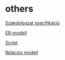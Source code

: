 # others
[Szakdolgozat specifikáció](https://onedrive.live.com/view.aspx?resid=D32417D921A94500!350032&ithint=file%2cdocx&authkey=!AOA51Ca1FbhZ1I4)

[ER-modell](https://viewer.diagrams.net/?tags=%7B%7D&highlight=0000ff&edit=_blank&layers=1&nav=1&title=VegsoERModell.jpg#R7Vxbl5s2EP41e0774BwECHsfs5ek6UnaTXKSNHnZw9parBQQAdlr99dXAnGTWC92bSTSzUMWRkKg75sZzYjBZ85ltHmd%2BsnyHVmg8My2Fpsz5%2BrMZv%2Fcc%2FaHS7aF5By4hSBI8aIQgVrwEf%2BDhNAS0hVeoKzVkRISUpy0hXMSx2hOWzI%2FTclDu9s9Cdt3TfwAKYKPcz9UpV%2Fwgi4L6cye1vLfEA6W5Z2BJyYc%2BWVnMZNs6S%2FIQ0PkXJ85lykhtDiKNpco5OCVuBTXvXqktXqwFMW0zwWR9%2B598OebaRZ%2F%2FgDee2t%2Ffb%2BaAFs8HN2WM0YLBoA4jUnM%2FlykZBUvEB%2FHYmckpUsSkNgP3xKSMCFgwu%2BI0q2gz19RwkRLGoWiFW0w%2FYtf%2FgKKs69iMH58tWmebMuTmKbbxkX89Gs5Hj%2BpL8vP6usWLznx9eMzySschqJdxU1AmZFVOke7wBL656cBojv6waIfB7JxA8HKa0QixJ6XdUhR6FO8bmuaLxQ2qPrVnLIDQes%2BFBfjrv1wJe50g9J7kkYozRTy20w%2FLDFFHxM%2FR%2BWBGXib1UeRXKOUos3OuYtWdyasQ7iH8vShtjVQGtCyYWeedSK0XE%2BjQYCDDMLSZhB2T4NwpkZZRLkmmcwxaDFcE24ux8AojqH1zPHxObbN4hg8c3x8js2KXqDOAPUpjrVz5ZnFlfPM1eNcuUZxZStZwafMhIRgAtoJgX2uOyMAU4O12rSMwOlpDWYlBGD2TPHRKQZmBRJgBEnf%2BDg2KwCxR5D0jY9jswIXOLAdNxiu%2BR5L0teXY2jWeuwowelbMmf3JbH%2BANWDpgWo9ii2rL2mTUysF8BxnjQLdnaDUsxgQunJbcXtaSvlgIbYij2K9MQDjsS%2F5U1Hyr9jFv%2FPucsJODZro9t%2Bzl1OwLFZca0zitzF%2FYn8uFn7ExAqQe8wClETcf0h8uOtQkVN%2F35pzekpPLoF55cyOPxto0NCcEyzxsg3XFBnBFVkLzICp12IxQ6KEWvdqB7tP6jLzHh12TML%2Fr%2Boi%2BvuVBelPwQa1MtVtOt6jcS0tKbf5ezNSb%2B7%2FLYXsrterNhBwA%2FY9ULE7lBJVXsNQ5xkaBAcXclpARXGWQeKzsnespn87rgOcZnbbTk1CxgW%2FXg9faFZmxieYkOxHyGtBgKnZhnIdJRuxrPaKLq6YQTqyhaS%2Ba12dZu60zZQrm6g1HUtoyliTkWrPkm77%2FphUl3X3GcIYLrVq09S1Oh2VNZPhwSqmsK4HJhtmgMr87wGjn6AbkMcYb2mKUfm7lQ3UuprRO1u3paSPxfqBkldD%2Bc%2BRQHhYxe2mCV%2B3ELM%2B7HiH61dzElIWET7koeJwZ3%2FC3tG9hCW9OfXHDnrnsR0cu9HONwWl0QkJlmBddWe5XE7b7WSTSFnwNKJH%2BIgLhoyFtoWXqF8jNpPQPlDRMiQ4NL8K7vqrEQG5tgwyRU%2F5uoLORaQAfpUX1D1LfXhoGHsepiCgKqF%2F8fhZwLuH2E%2BR36SX1415bdptdcjFoRVI5Zqzjs1FJ2356rO5bmycwmQxhIa3mf%2BVVM19doMIDeEqmceHJbDbGt57mNLeWEYVdus0SQMpGpzGm3MUCp50Li%2FTEx%2BWrHTFLZ1RvRTlKtargorMWDFcssQt3Qxnm4Xo0aSC%2BZi9IIk%2B2Hdy7ozzvBoAuT4yNINpBofocjH4a2%2FWKQoU3cwh4VLDpIGzF%2B%2B%2F%2FjDefPl5u7i1er%2Ba%2FgeBVsXToatHSqP96qm2%2FP77zxAkHbXclnrHcXJKu76ltwJNTVkA85RY%2BUEpRHOMkxizSYjZbLQ0e1h1JBZe14xkfwK1L0v4qiLfsBsDKWG%2Bd%2BObZFhcVL3j%2B4wc7C3%2BkMkSaO0R0jqDnjiZ9kDSRdacTo3TKPgwOXAhyzphxfIP1J0cPiCDXvXCxm1YEN1EbphMQ6e4yQvlFd0IF2S6G6VPW0Sbc04goEA6Tdeun7kpctCZiezENWTfFmiVHW3%2BjCTiz60Y%2BbBYb3KsCWoR%2FcqXt80wKwiVG%2FYjwkOSwfNWTt6s2xYtYWa7ImfBOuo79LmAh0pAO35OukYHrBzp0QtUBrVtshRtjw6gQE9jUDbdzO7nrphA0uyytBtvIruNGepcumRM%2BAOfidW7rBr%2F8%2B0SdiJpz1Ki7EVi9Fe5TLT%2BPbh02cQXNJkPf%2F97io5n7x8QyfZZOAoeS9LOYI2d8756MGNuFSqg5crmhwokViYk7hK4nG%2Fkvhd02zW3SRJiJHe3aeZrW%2Bt6IRp4LViLD8o3ImV8UnirqduGMIqDW9DHP%2Bt1RKcabvuAQ64FtDo%2B4%2Fgj%2Bjba0oX%2BN18%2Bw1Z61MmDPupfR%2F1lXTrSX3unPFpHD8czO8%2FPinpbR%2FfYfXDI0Q%2Finp3AP%2F4xqojRT8DvvTrhErnHmF%2F39%2F%2Bhge8sJ7eQjr4E56jmNVe3zcOsCrseshmkRfK5ilOOt9GDGkmrpxOn64w%2BUyUDTYcUF0w6Fz%2FCw%3D%3D)

[Script](https://drive.google.com/file/d/1LcdT86Ox__adgBIvzUEeRFz1INbJYA0L/view?usp=sharing)

[Relációs modell](https://drive.google.com/file/d/1YI544kUieUJRnk9--qEi86Qd-Q3aB72h/view?usp=sharing)


